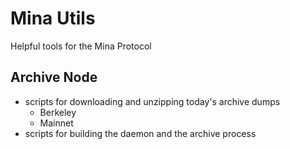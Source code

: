 # Mina Utils

Helpful tools for the Mina Protocol

## Archive Node

- scripts for downloading and unzipping today's archive dumps
  - Berkeley
  - Mainnet
- scripts for building the daemon and the archive process
